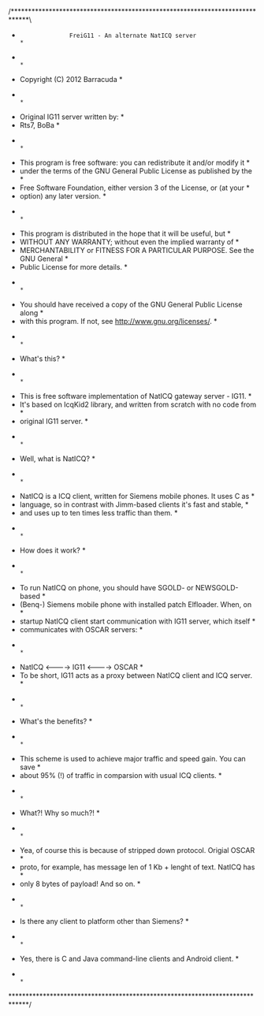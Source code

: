 /*****************************************************************************\
 *                   FreiG11 - An alternate NatICQ server                    *
 *                                                                           *
 * Copyright (C) 2012 Barracuda                                              *
 *                                                                           *
 * Original IG11 server written by:                                          *
 * Rts7, BoBa                                                                *
 *                                                                           *
 * This program is free software: you can redistribute it and/or modify it   *
 * under the terms of the GNU General Public License as published by the     *
 * Free Software Foundation, either version 3 of the License, or (at your    *
 * option) any later version.                                                *
 *                                                                           *
 * This program is distributed in the hope that it will be useful, but       *
 * WITHOUT ANY WARRANTY; without even the implied warranty of                *
 * MERCHANTABILITY or FITNESS FOR A PARTICULAR PURPOSE.  See the GNU General *
 * Public License for more details.                                          *
 *                                                                           *
 * You should have received a copy of the GNU General Public License along   *
 * with this program.  If not, see <http://www.gnu.org/licenses/>.           *
 *                                                                           *
 * What's this?                                                              *
 *                                                                           *
 * This is free software implementation of NatICQ gateway server - IG11.     *
 * It's based on IcqKid2 library, and written from scratch with no code from *
 * original IG11 server.                                                     *
 *                                                                           *
 * Well, what is NatICQ?                                                     *
 *                                                                           *
 * NatICQ is a ICQ client, written for Siemens mobile phones. It uses C as   *
 * language, so in contrast with Jimm-based clients it's fast and stable,    *
 * and uses up to ten times less traffic than them.                          *
 *                                                                           *
 * How does it work?                                                         *
 *                                                                           *
 * To run NatICQ on phone, you should have SGOLD- or NEWSGOLD-based          *
 * (Benq-) Siemens mobile phone with installed patch Elfloader. When, on     *
 * startup NatICQ client start communication with IG11 server, which itself  *
 * communicates with OSCAR servers:                                          *
 *                                                                           *
 *    NatICQ    <---->    IG11    <---->  OSCAR                              *
 * To be short, IG11 acts as a proxy between NatICQ client and ICQ server.   *
 *                                                                           *
 * What's the benefits?                                                      *
 *                                                                           *
 * This scheme is used to achieve major traffic and speed gain. You can save *
 * about 95% (!) of traffic in comparsion with usual ICQ clients.            *
 *                                                                           *
 * What?! Why so much?!                                                      *
 *                                                                           *
 * Yea, of course this is because of stripped down protocol. Origial OSCAR   *
 * proto, for example, has message len of 1 Kb + lenght of text. NatICQ has  *
 * only 8 bytes of payload! And so on.                                       *
 *                                                                           *
 * Is there any client to platform other than Siemens?                       *
 *                                                                           *
 * Yes, there is C and Java command-line clients and Android client.         *
 *                                                                           *
\*****************************************************************************/
